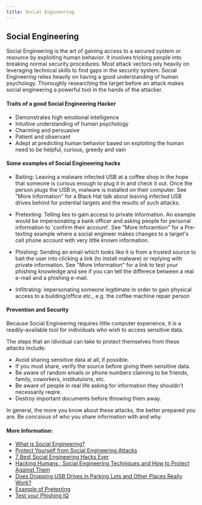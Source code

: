 ```yaml
---
title: Social Engineering
---
```

## Social Engineering

Social Engineering is the art of gaining access to a secured system or resource by exploiting human behavior. It involves tricking people into breaking normal security procedures. Most attack vectors rely heavily on leveraging technical skills to find gaps in the security system. Social Engineering relies heavily on having a good understanding of human psychology. Thoroughly researching the target before an attack makes social engineering a powerful tool in the hands of the attacker. 

#### Traits of a good Social Engineering Hacker

* Demonstrates high emotional intelligence
* Intuitive understanding of human psychology
* Charming and persuasive
* Patient and observant
* Adept at predicting human behavior based on exploiting the human need to be helpful, curious, greedy and vain

#### Some examples of Social Engineering hacks

* Baiting: Leaving a malware infected USB at a coffee shop in the hope that someone is curious enough to plug it in and check it out. Once the person plugs the USB in, malware is installed on their computer. See "More Information" for a Black Hat talk about leaving infected USB drives behind for potential targets and the results of such attacks.

* Pretexting: Telling lies to gain access to private information. An example would be impersonating a bank officer and asking people for personal information to 'confirm their account'. See "More Inforamtion" for a Pre-texting example where a social engineer makes changes to a target's cell phone account with very little known information. 

* Phishing: Sending an email which looks like it is from a trusted source to bait the user into clicking a link (to install malware) or replying with private information. 
See "More Information" for a link to test your phishing knowledge and see if you can tell the differece between a real e-mail and a phishing e-mail.

* Infiltrating: impersonating someone legitimate in order to gain physical access to a building/office etc., e.g. the coffee machine repair person

#### Prevention and Security

Because Social Engineering requires little computer experience, it is a readily-available tool for individuals who wish to access sensitive data.

The steps that an idividual can take to protect themselves from these attacks include:
* Avoid sharing sensitive data at all, if possible.
* If you must share, verify the source before giving them sensitive data.
* Be aware of random emails or phone numbers claiming to be friends, family, coworkers, institutuions, etc.
* Be aware of people in real life asking for information they shouldn't necessarily reqire.
* Destroy important documents before throwing them away.

In general, the more you know about these attacks, the better prepared you are. Be concsious of who you share information with and why. 

#### More Information:
* [What is Social Engineering?](https://www.webroot.com/us/en/home/resources/tips/online-shopping-banking/secure-what-is-social-engineering)
* [Protect Yourself from Social Engineering Attacks](http://www.makeuseof.com/tag/protect-8-social-engineering-attacks/)
* [7 Best Social Engineering Hacks Ever](https://www.darkreading.com/the-7-best-social-engineering-attacks-ever/d/d-id/1319411?)
* [Hacking Humans : Social Engineering Techniques and How to Protect Against Them](https://www.youtube.com/watch?v=YVqurfWzB-Q)
* [Does Dropping USB Drives in Parking Lots and Other Places Really Work?](https://www.youtube.com/watch?v=XJCQBqTmGUU)
* [Example of Pretexting](https://www.youtube.com/watch?v=lc7scxvKQOo)
* [Test your Phishing IQ](https://www.sonicwall.com/en-us/phishing-iq-test)
